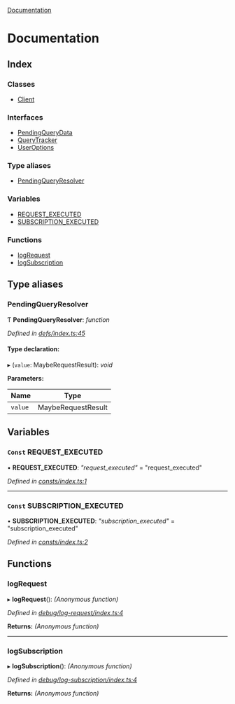[Documentation](README.md)

# Documentation

## Index

### Classes

* [Client](classes/client.md)

### Interfaces

* [PendingQueryData](interfaces/pendingquerydata.md)
* [QueryTracker](interfaces/querytracker.md)
* [UserOptions](interfaces/useroptions.md)

### Type aliases

* [PendingQueryResolver](README.md#pendingqueryresolver)

### Variables

* [REQUEST_EXECUTED](README.md#const-request_executed)
* [SUBSCRIPTION_EXECUTED](README.md#const-subscription_executed)

### Functions

* [logRequest](README.md#logrequest)
* [logSubscription](README.md#logsubscription)

## Type aliases

###  PendingQueryResolver

Ƭ **PendingQueryResolver**: *function*

*Defined in [defs/index.ts:45](https://github.com/badbatch/graphql-box/blob/bd9b7ae/packages/client/src/defs/index.ts#L45)*

#### Type declaration:

▸ (`value`: MaybeRequestResult): *void*

**Parameters:**

Name | Type |
------ | ------ |
`value` | MaybeRequestResult |

## Variables

### `Const` REQUEST_EXECUTED

• **REQUEST_EXECUTED**: *"request_executed"* = "request_executed"

*Defined in [consts/index.ts:1](https://github.com/badbatch/graphql-box/blob/bd9b7ae/packages/client/src/consts/index.ts#L1)*

___

### `Const` SUBSCRIPTION_EXECUTED

• **SUBSCRIPTION_EXECUTED**: *"subscription_executed"* = "subscription_executed"

*Defined in [consts/index.ts:2](https://github.com/badbatch/graphql-box/blob/bd9b7ae/packages/client/src/consts/index.ts#L2)*

## Functions

###  logRequest

▸ **logRequest**(): *(Anonymous function)*

*Defined in [debug/log-request/index.ts:4](https://github.com/badbatch/graphql-box/blob/bd9b7ae/packages/client/src/debug/log-request/index.ts#L4)*

**Returns:** *(Anonymous function)*

___

###  logSubscription

▸ **logSubscription**(): *(Anonymous function)*

*Defined in [debug/log-subscription/index.ts:4](https://github.com/badbatch/graphql-box/blob/bd9b7ae/packages/client/src/debug/log-subscription/index.ts#L4)*

**Returns:** *(Anonymous function)*
